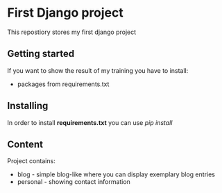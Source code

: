 # First Django project

This repostiory stores my first django project

## Getting started

If you want to show the result of my training you have to install:
-  packages from requirements.txt

## Installing 

In order to install **requirements.txt** you can use *pip install*

## Content

Project contains:
- blog - simple blog-like where you can display exemplary blog entries
- personal - showing contact information